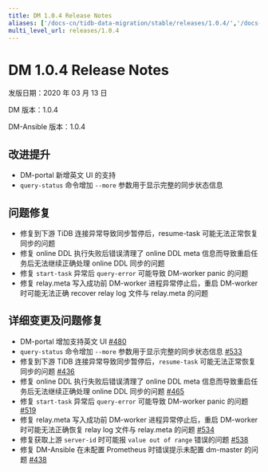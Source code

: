 ```yaml
---
title: DM 1.0.4 Release Notes
aliases: ['/docs-cn/tidb-data-migration/stable/releases/1.0.4/','/docs-cn/tidb-data-migration/v1.0/releases/1.0.4/','/docs-cn/dev/reference/tools/data-migration/releases/1.0.4','/docs-cn/v3.1/reference/tools/data-migration/releases/1.0.4','/docs-cn/v3.0/reference/tools/data-migration/releases/1.0.4','/docs-cn/v2.1/reference/tools/data-migration/releases/1.0.4','/docs-cn/tidb-data-migration/stable/1.0.4/']
multi_level_url: releases/1.0.4
---
```


# DM 1.0.4 Release Notes

发版日期：2020 年 03 月 13 日

DM 版本：1.0.4

DM-Ansible 版本：1.0.4

## 改进提升

- DM-portal 新增英文 UI 的支持
- `query-status` 命令增加 `--more` 参数用于显示完整的同步状态信息

## 问题修复

- 修复到下游 TiDB 连接异常导致同步暂停后，resume-task 可能无法正常恢复同步的问题
- 修复 online DDL 执行失败后错误清理了 online DDL meta 信息而导致重启任务后无法继续正确处理 online DDL 同步的问题
- 修复 `start-task` 异常后 `query-error` 可能导致 DM-worker panic 的问题
- 修复 relay.meta 写入成功前 DM-worker 进程异常停止后，重启 DM-worker 时可能无法正确 recover relay log 文件与 relay.meta 的问题

## 详细变更及问题修复

- DM-portal 增加支持英文 UI [#480](https://github.com/pingcap/dm/pull/480)
- `query-status` 命令增加 `--more` 参数用于显示完整的同步状态信息 [#533](https://github.com/pingcap/dm/pull/533)
- 修复到下游 TiDB 连接异常导致同步暂停后，`resume-task` 可能无法正常恢复同步的问题 [#436](https://github.com/pingcap/dm/pull/436)
- 修复 online DDL 执行失败后错误清理了 online DDL meta 信息而导致重启任务后无法继续正确处理 online DDL 同步的问题 [#465](https://github.com/pingcap/dm/pull/465)
- 修复 `start-task` 异常后 `query-error` 可能导致 DM-worker panic 的问题 [#519](https://github.com/pingcap/dm/pull/519)
- 修复 relay.meta 写入成功前 DM-worker 进程异常停止后，重启 DM-worker 时可能无法正确恢复 relay log 文件与 relay.meta 的问题 [#534](https://github.com/pingcap/dm/pull/534)
- 修复获取上游 `server-id` 时可能报 `value out of range` 错误的问题 [#538](https://github.com/pingcap/dm/pull/538)
- 修复 DM-Ansible 在未配置 Prometheus 时错误提示未配置 dm-master 的问题 [#438](https://github.com/pingcap/dm/pull/438)
